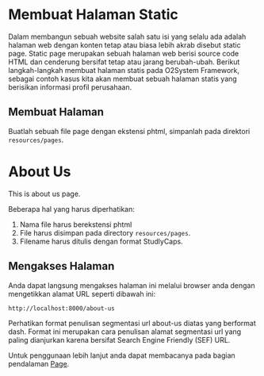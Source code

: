 # Membuat Halaman Static

Dalam membangun sebuah website salah satu isi yang selalu ada adalah halaman web dengan konten tetap atau biasa lebih akrab disebut static page. 
Static page merupakan sebuah halaman web berisi source code HTML dan cenderung bersifat tetap atau jarang berubah-ubah. 
Berikut langkah-langkah membuat halaman statis pada O2System Framework, sebagai contoh kasus kita akan membuat sebuah halaman statis yang berisikan informasi profil perusahaan. 

## Membuat Halaman

Buatlah sebuah file page dengan ekstensi phtml, simpanlah pada direktori `resources/pages`.

<h1 class="page-header">About Us</h1>
<p class="page-content">
    This is about us page.
</p>


Beberapa hal yang harus diperhatikan:
1. Nama file harus berekstensi phtml
2. File harus disimpan pada directory `resources/pages`.
3. Filename harus ditulis dengan format StudlyCaps.

## Mengakses Halaman

Anda dapat langsung mengakses halaman ini melalui browser anda dengan mengetikkan alamat URL seperti dibawah ini:

```
http://localhost:8000/about-us
```

Perhatikan format penulisan segmentasi url about-us diatas yang berformat dash. Format ini merupakan cara penulisan alamat segmentasi url yang paling dianjurkan karena bersifat Search Engine Friendly (SEF) URL.

Untuk penggunaan lebih lanjut anda dapat membacanya pada bagian pendalaman [Page]().
